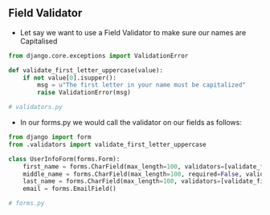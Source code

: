 ## Field Validator

- Let say we want to use a Field Validator to make sure our names are Capitalised

```python
from django.core.exceptions import ValidationError

def validate_first_letter_uppercase(value):
    if not value[0].isupper():
        msg = u"The first letter in your name must be capitalized"
        raise ValidationError(msg)

# validators.py
```

- In our forms.py we would call the validator on our fields as follows:

```python
from django import form
from .validators import validate_first_letter_uppercase

class UserInfoForm(forms.Form):
    first_name = forms.CharField(max_length=100, validators=[validate_first_letter_uppercase])
    middle_name = forms.CharField(max_length=100, required=False, validators=[validate_first_letter_uppercase])
    last_name = forms.CharField(max_length=100, validators=[validate_first_letter_uppercase])
    email = forms.EmailField()

# forms.py
```




